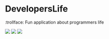 # DevelopersLife
:trollface: Fun application about programmers life

<img src = "https://sun9-13.userapi.com/impg/dXLxw8ONMLX7O8L1C8rjxceQD6rkcQG3xyQ3OQ/_HpuxMkYewE.jpg?size=325x667&quality=96&sign=54e3381bce65a12a9bde88cd62f55817&type=album"/>
<img src = "https://sun9-64.userapi.com/impg/W4ftxjPnRkMCrBirz5fRTTyzmx56eWArfLsroA/iljcU1cyhM0.jpg?size=323x687&quality=96&sign=459ac029945cccb8836e59b6b4eff750&type=album"/>
<img src = "https://sun9-57.userapi.com/impg/_QT4Q1BfGzzjGiXpJG45vzm834AdKl1yUdni1w/irmpm8r1Vok.jpg?size=320x666&quality=96&sign=c0013507fcb34d4af3e27a8f2a39afa5&type=album"/>
